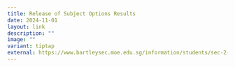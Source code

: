 ```yaml
---
title: Release of Subject Options Results
date: 2024-11-01
layout: link
description: ""
image: ""
variant: tiptap
external: https://www.bartleysec.moe.edu.sg/information/students/sec-2-subject-options-results-and-appeal-outcome/
---
```

